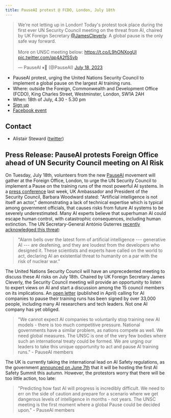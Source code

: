 ```yaml
---
title: PauseAI protest @ FCDO, London, July 18th
---
```


<div>
<blockquote class="twitter-tweet"><p lang="en" dir="ltr">We&#39;re not letting up in London! Today&#39;s protest took place during the first ever UN Security Council meeting on the threat from AI, chaired by UK Foreign Secretary <a href="https://twitter.com/JamesCleverly?ref_src=twsrc%5Etfw">@JamesCleverly</a>. A global pause is the only safe way forward.<br><br>More on UNSC meeting below: <a href="https://t.co/L9hONXogUl">https://t.co/L9hONXogUl</a> <a href="https://t.co/qp4A2fSSvb">pic.twitter.com/qp4A2fSSvb</a></p>&mdash; PauseAI ⏸🤖 (@PauseAI) <a href="https://twitter.com/PauseAI/status/1681403296693534725?ref_src=twsrc%5Etfw">July 18, 2023</a></blockquote> <script async src="https://platform.twitter.com/widgets.js" charset="utf-8"></script>
</div>

- PauseAI protest, urging the United Nations Security Council to implement a global pause on the largest AI training runs.
- Where: outside the Foreign, Commonwealth and Development Office (FCDO), King Charles Street, Westminster, London, SW1A 2AH
- When: 18th of July, 4.30 - 5.30 pm
- [Sign up](https://docs.google.com/forms/d/e/1FAIpQLSfLoAUfPEhp3bZyUbDnc8HigL_rYC7ykUmmPZvVWas-m2y5bQ/viewform?usp%253Dsf_link)
- [Facebook event](https://fb.me/e/1bawf1ZH1)

## Contact

- Alistair Steward ([twitter](https://twitter.com/alistair___s))

## Press Release: PauseAI protests Foreign Office ahead of UN Security Council meeting on AI Risk

On Tuesday, July 18th, volunteers from the new [PauseAI](http://pauseai.info/) movement will gather at the Foreign Office, London, to urge the UN Security Council to implement a Pause on the training runs of the most powerful AI systems. In a [press conference](https://youtu.be/USap-tFrTDc?t=3235) last week, UK Ambassador and President of the Security Council, Barbara Woodward stated: "Artificial intelligence is not itself an actor," demonstrating a lack of technical expertise which is typical among government officials, that causes risks from future AI systems to be severely underestimated. Many AI experts believe that superhuman AI could escape human control, with catastrophic consequences, including human extinction. The UN Secretary-General António Guterres [recently acknowledged this threat](https://press.un.org/en/2023/sgsm21832.doc.htm):

> "Alarm bells over the latest form of artificial intelligence --- generative AI --- are deafening, and they are loudest from the developers who designed it. These scientists and experts have called on the world to act, declaring AI an existential threat to humanity on a par with the risk of nuclear war."

The United Nations Security Council will have an unprecedented meeting to discuss these AI risks on July 18th. Chaired by UK Foreign Secretary James Cleverly, the Security Council meeting will provide an opportunity to listen to expert views on AI and start a discussion among the 15 council members on its implications. An [open letter](https://futureoflife.org/open-letter/pause-giant-ai-experiments/) (published in April) calling for AI companies to pause their training runs has been signed by over 33,000 people, including many AI researchers and tech leaders. Not one AI company has yet obliged.

> "We cannot expect AI companies to voluntarily stop training new AI models - there is too much competitive pressure. National governments have a similar problem, as nations compete as well. We need global measures. The UNSC is one of the very few bodies where such an international treaty could be formed. We are urging our leaders to take this unique opportunity to act and pause AI training runs." - PauseAI members

The UK is currently taking the international lead on AI Safety regulations, as the government [announced on June 7th](https://www.gov.uk/government/news/uk-to-host-first-global-summit-on-artificial-intelligence) that it will be hosting the first AI Safety Summit this autumn. However, the protestors worry that there will be too little action, too late:

> "Predicting how fast AI will progress is incredibly difficult. We need to err on the side of caution and prepare for a scenario where we get dangerous levels of intelligence in months - not years. The UNSC meeting is the first moment where a global Pause could be decided upon." - PauseAI members
